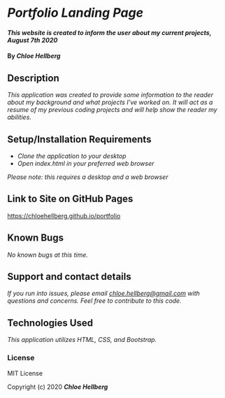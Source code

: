 # _Portfolio Landing Page_

#### _This website is created to inform the user about my current projects, August 7th 2020_

#### By _**Chloe Hellberg**_

## Description

_This application was created to provide some information to the reader about my background and what projects I've worked on. It will act as a resume of my previous coding projects and will help show the reader my abilities._

## Setup/Installation Requirements

* _Clone the application to your desktop_
* _Open index.html in your preferred web browser_

_Please note: this requires a desktop and a web browser_

## Link to Site on GitHub Pages

https://chloehellberg.github.io/portfolio


## Known Bugs

_No known bugs at this time._

## Support and contact details

_If you run into issues, please email chloe.hellberg@gmail.com with questions and concerns. Feel free to contribute to this code._

## Technologies Used

_This application utilizes HTML, CSS, and Bootstrap._

### License

MIT License

Copyright (c) 2020 **_Chloe Hellberg_**
